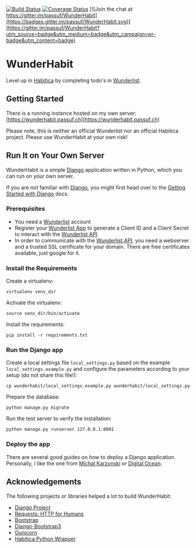 [![Build Status](https://travis-ci.org/passuf/WunderHabit.svg?branch=master)](https://travis-ci.org/passuf/WunderHabit) [![Coverage Status](https://coveralls.io/repos/passuf/WunderHabit/badge.svg?branch=master&service=github)](https://coveralls.io/github/passuf/WunderHabit?branch=master)
[![Join the chat at https://gitter.im/passuf/WunderHabit](https://badges.gitter.im/passuf/WunderHabit.svg)](https://gitter.im/passuf/WunderHabit?utm_source=badge&utm_medium=badge&utm_campaign=pr-badge&utm_content=badge)

# WunderHabit
Level up in [Habitica](https://habitica.com) by completing todo's in [Wunderlist](https://wunderlist.com).

## Getting Started
There is a running instance hosted on my own server:
[https://wunderhabit.passuf.ch](https://wunderhabit.passuf.ch)

Please note, this is neither an official Wunderlist nor an official Habitica project. Please use WunderHabit at your own risk!

## Run It on Your Own Server
WunderHabit is a simple [Django](https://djangoproject.com) application written in Python, which you can run on your own server.

If you are not familiar with [Django](https://djangoproject.com), you might first head over to the [Getting Started with Django](https://www.djangoproject.com/start/) docs.


### Prerequisites
* You need a [Wunderlist](https://wunderlist.com) account
* Register your [Wunderlist App](https://developer.wunderlist.com/apps) to generate a Client ID and a Client Secret to interact with the [Wunderlist API](https://developer.wunderlist.com/documentation)
* In order to communicate with the [Wunderlist API](https://developer.wunderlist.com/documentation), you need a webserver and a trusted SSL certificate for your domain. There are free certificates available, just google for it.

### Install the Requirements

Create a virtualenv:
```
virtualenv venv_dir
```

Activate the virtualenv:
```
source venv_dir/bin/activate
```

Install the requirements:
```
pip install -r requirements.txt
```

### Run the Django app

Create a local settings file ``local_settings.py`` based on the example ``local_settings.example.py`` and configure the parameters according to your setup (do not share this file!):
```
cp wunderhabit/local_settings.example.py wunderhabit/local_settings.py
```

Prepare the database:
```
python manage.py migrate
```

Run the test server to verify the installation:
```
python manage.py runserver 127.0.0.1:8001
```

### Deploy the app
There are several good guides on how to deploy a Django application. Personally, I like the one from [Michal Karzynski](http://michal.karzynski.pl/blog/2013/06/09/django-nginx-gunicorn-virtualenv-supervisor/) or [Digital Ocean](https://www.digitalocean.com/community/tutorials/how-to-set-up-django-with-postgres-nginx-and-gunicorn-on-ubuntu-14-04).


## Acknowledgements
The following projects or libraries helped a lot to build WunderHabit:
* [Django Project](https://www.djangoproject.com/)
* [Requests: HTTP for Humans](http://docs.python-requests.org/en/latest/)
* [Bootstrap](http://getbootstrap.com/)
* [Django-Bootstrap3](https://github.com/dyve/django-bootstrap3)
* [Gunicorn](http://gunicorn.org/)
* [Habitica Python Wrapper](https://github.com/philadams/habitica)
